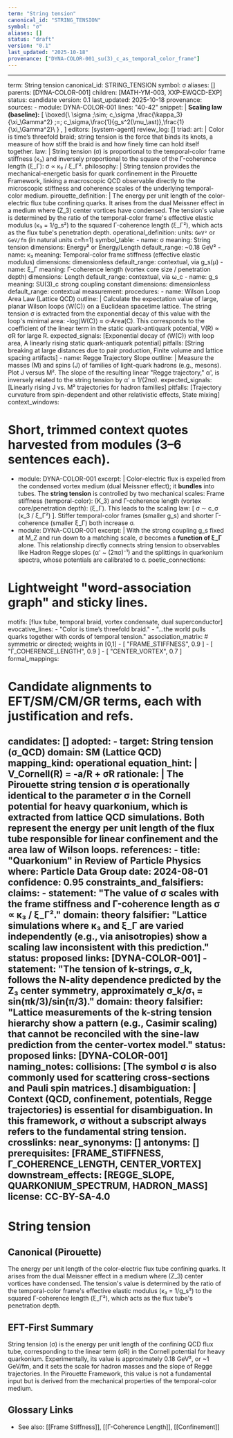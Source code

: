 ```yaml
---
term: "String tension"
canonical_id: "STRING_TENSION"
symbol: "σ"
aliases: []
status: "draft"
version: "0.1"
last_updated: "2025-10-18"
provenance: ["DYNA-COLOR-001_su(3)_c_as_temporal_color_frame"]
---
```


---
term: String tension
canonical_id: STRING_TENSION
symbol: σ
aliases: []
parents: [DYNA-COLOR-001]
children: [MATH-YM-003, XXP-EWQCD-EXP]
status: candidate
version: 0.1
last_updated: 2025-10-18
provenance:
  sources:
    - module: DYNA-COLOR-001
      lines: "40-42"
      snippet: |
        **Scaling law (baseline):**
        [
        \boxed{\ \sigma ;\sim; c_\sigma ,\frac{\kappa_3}{\xi_\Gamma^2}
        ;=; c_\sigma,\frac{1}{g_s^2(\mu_\ast)},\frac{1}{\xi_\Gamma^2}\ } ,
        ]
  editors: [system-agent]
  review_log: []
triad:
  art: |
    Color is time’s threefold braid; string tension is the force that binds its knots, a measure of how stiff the braid is and how finely time can hold itself together.
  law: |
    String tension (σ) is proportional to the temporal-color frame stiffness (κ₃) and inversely proportional to the square of the Γ-coherence length (ξ_Γ): σ ∝ κ₃ / ξ_Γ².
  philosophy: |
    String tension provides the mechanical-energetic basis for quark confinement in the Pirouette Framework, linking a macroscopic QCD observable directly to the microscopic stiffness and coherence scales of the underlying temporal-color medium.
pirouette_definition: |
  The energy per unit length of the color-electric flux tube confining quarks. It arises from the dual Meissner effect in a medium where (Z_3) center vortices have condensed. The tension's value is determined by the ratio of the temporal-color frame's effective elastic modulus (κ₃ = 1/g_s²) to the squared Γ-coherence length (ξ_Γ²), which acts as the flux tube's penetration depth.
operational_definition:
  units: `GeV²` or `GeV/fm` (in natural units c=ħ=1)
  symbol_table:
    - name: σ
      meaning: String tension
      dimensions: Energy² or Energy/Length
      default_range: ~0.18 GeV²
    - name: κ₃
      meaning: Temporal-color frame stiffness (effective elastic modulus)
      dimensions: dimensionless
      default_range: contextual, via g_s(μ)
    - name: ξ_Γ
      meaning: Γ-coherence length (vortex core size / penetration depth)
      dimensions: Length
      default_range: contextual, via ω_c
    - name: g_s
      meaning: SU(3)_c strong coupling constant
      dimensions: dimensionless
      default_range: contextual
  measurement:
    procedures:
      - name: Wilson Loop Area Law (Lattice QCD)
        outline: |
          Calculate the expectation value of large, planar Wilson loops ⟨W(C)⟩ on a Euclidean spacetime lattice. The string tension σ is extracted from the exponential decay of this value with the loop's minimal area: -log⟨W(C)⟩ ≈ σ⋅Area(C). This corresponds to the coefficient of the linear term in the static quark-antiquark potential, V(R) ≈ σR for large R.
        expected_signals: [Exponential decay of ⟨W(C)⟩ with loop area, A linearly rising static quark-antiquark potential]
        pitfalls: [String breaking at large distances due to pair production, Finite volume and lattice spacing artifacts]
      - name: Regge Trajectory Slope
        outline: |
          Measure the masses (M) and spins (J) of families of light-quark hadrons (e.g., mesons). Plot J versus M². The slope of the resulting linear "Regge trajectory," α', is inversely related to the string tension by α' ≈ 1/(2πσ).
        expected_signals: [Linearly rising J vs. M² trajectories for hadron families]
        pitfalls: [Trajectory curvature from spin-dependent and other relativistic effects, State mixing]
context_windows:
  # Short, trimmed context quotes harvested from modules (3–6 sentences each).
  - module: DYNA-COLOR-001
    excerpt: |
      Color-electric flux is expelled from the condensed vortex medium (dual Meissner effect); it **bundles** into tubes. The **string tension** is controlled by two mechanical scales: Frame stiffness (temporal-color): (K_3) and Γ-coherence length (vortex core/penetration depth): (ξ_Γ). This leads to the scaling law: [ σ ∼ c_σ (κ_3 / ξ_Γ²) ]. Stiffer temporal-color frames (smaller g_s) and shorter Γ-coherence (smaller ξ_Γ) both increase σ.
  - module: DYNA-COLOR-001
    excerpt: |
      With the strong coupling g_s fixed at M_Z and run down to a matching scale, σ becomes a **function of ξ_Γ** alone. This relationship directly connects string tension to observables like Hadron Regge slopes (α' ~ (2πσ)⁻¹) and the splittings in quarkonium spectra, whose potentials are calibrated to σ.
poetic_connections:
  # Lightweight "word-association graph" and sticky lines.
  motifs: [flux tube, temporal braid, vortex condensate, dual superconductor]
  evocative_lines:
    - "Color is time’s threefold braid."
    - "...the world pulls quarks together with cords of temporal tension."
  association_matrix:
    # symmetric or directed; weights in [0,1]
    - [ "FRAME_STIFFNESS", 0.9 ]
    - [ "Γ_COHERENCE_LENGTH", 0.9 ]
    - [ "CENTER_VORTEX", 0.7 ]
formal_mappings:
  # Candidate alignments to EFT/SM/CM/GR terms, each with justification and refs.
  candidates: []
  adopted:
    - target: String tension (σ_QCD)
      domain: SM (Lattice QCD)
      mapping_kind: operational
      equation_hint: |
        V_Cornell(R) = -a/R + σR
      rationale: |
        The Pirouette string tension σ is operationally identical to the parameter σ in the Cornell potential for heavy quarkonium, which is extracted from lattice QCD simulations. Both represent the energy per unit length of the flux tube responsible for linear confinement and the area law of Wilson loops.
      references:
        - title: "Quarkonium" in Review of Particle Physics
          where: Particle Data Group
          date: 2024-08-01
      confidence: 0.95
constraints_and_falsifiers:
  claims:
    - statement: "The value of σ scales with the frame stiffness and Γ-coherence length as σ ∝ κ₃ / ξ_Γ²."
      domain: theory
      falsifier: "Lattice simulations where κ₃ and ξ_Γ are varied independently (e.g., via anisotropies) show a scaling law inconsistent with this prediction."
      status: proposed
      links: [DYNA-COLOR-001]
    - statement: "The tension of k-strings, σ_k, follows the N-ality dependence predicted by the Z₃ center symmetry, approximately σ_k/σ₁ = sin(πk/3)/sin(π/3)."
      domain: theory
      falsifier: "Lattice measurements of the k-string tension hierarchy show a pattern (e.g., Casimir scaling) that cannot be reconciled with the sine-law prediction from the center-vortex model."
      status: proposed
      links: [DYNA-COLOR-001]
naming_notes:
  collisions: [The symbol σ is also commonly used for scattering cross-sections and Pauli spin matrices.]
  disambiguation: |
    Context (QCD, confinement, potentials, Regge trajectories) is essential for disambiguation. In this framework, σ without a subscript always refers to the fundamental string tension.
crosslinks:
  near_synonyms: []
  antonyms: []
  prerequisites: [FRAME_STIFFNESS, Γ_COHERENCE_LENGTH, CENTER_VORTEX]
  downstream_effects: [REGGE_SLOPE, QUARKONIUM_SPECTRUM, HADRON_MASS]
license: CC-BY-SA-4.0
---

# String tension

## Canonical (Pirouette)
The energy per unit length of the color-electric flux tube confining quarks. It arises from the dual Meissner effect in a medium where (Z_3) center vortices have condensed. The tension's value is determined by the ratio of the temporal-color frame's effective elastic modulus (κ₃ = 1/g_s²) to the squared Γ-coherence length (ξ_Γ²), which acts as the flux tube's penetration depth.

## EFT-First Summary
String tension (σ) is the energy per unit length of the confining QCD flux tube, corresponding to the linear term (σR) in the Cornell potential for heavy quarkonium. Experimentally, its value is approximately 0.18 GeV², or ~1 GeV/fm, and it sets the scale for hadron masses and the slope of Regge trajectories. In the Pirouette Framework, this value is not a fundamental input but is derived from the mechanical properties of the temporal-color medium.

## Glossary Links
- See also: [[Frame Stiffness]], [[Γ-Coherence Length]], [[Confinement]]